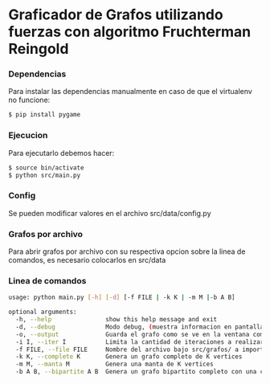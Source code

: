 # Graficador de Grafos utilizando fuerzas con algoritmo Fruchterman Reingold

### Dependencias

Para instalar las dependencias manualmente en caso de que el virtualenv no funcione:

```sh
$ pip install pygame
```

### Ejecucion

Para ejecutarlo debemos hacer:

```sh
$ source bin/activate
$ python src/main.py
```

### Config
Se pueden modificar valores en el archivo src/data/config.py

### Grafos por archivo
Para abrir grafos por archivo con su respectiva opcion sobre la linea de comandos, es necesario colocarlos en src/data

### Linea de comandos

```sh
usage: python main.py [-h] [-d] [-f FILE | -k K | -m M |-b A B]

optional arguments:
  -h, --help               show this help message and exit
  -d, --debug              Modo debug, (muestra informacion en pantalla)
  -o, --output             Guarda el grafo como se ve en la ventana como una imagen, cuando se apreta la tecla Esc
  -i I, --iter I           Limita la cantidad de iteraciones a realizar del algoritmo 
  -f FILE, --file FILE     Nombre del archivo bajo src/grafos/ a importar
  -k K, --complete K       Genera un grafo completo de K vertices
  -m M, --manta M          Genera una manta de K vertices
  -b A B, --bipartite A B  Genera un grafo bipartito completo con una componente de A vertices y la otra de B vertices
```
